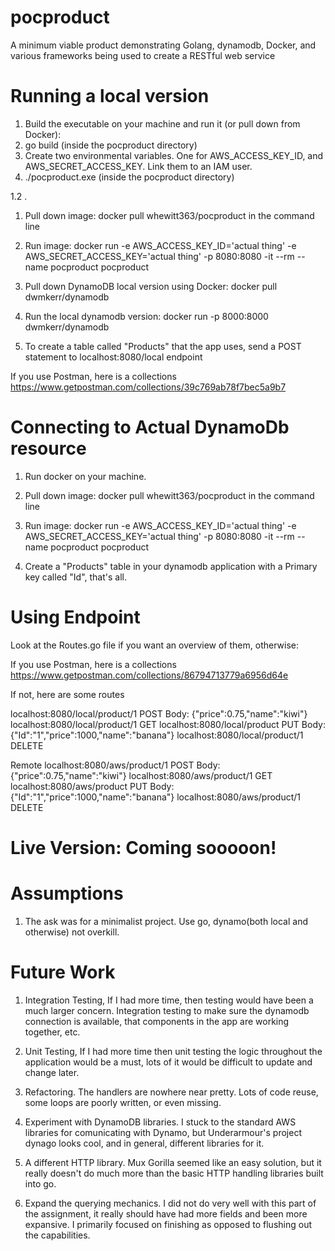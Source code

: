 # pocproduct

A minimum viable product demonstrating Golang, dynamodb, Docker, and various frameworks being used to create a RESTful web service

# Running a local version

1. Build the executable on your machine and run it (or pull down from Docker): 
  1. go build (inside the pocproduct directory) 
  2. Create two environmental variables. One for AWS_ACCESS_KEY_ID, and AWS_SECRET_ACCESS_KEY. Link them to an IAM user.
  3. ./pocproduct.exe (inside the pocproduct directory) 
  
1.2 . 
  1. Pull down image: docker pull whewitt363/pocproduct in the command line

  2. Run image: docker run -e AWS_ACCESS_KEY_ID='actual thing' -e AWS_SECRET_ACCESS_KEY='actual thing' -p 8080:8080 -it --rm --name pocproduct pocproduct

2. Pull down DynamoDB local version using Docker: docker pull dwmkerr/dynamodb

3. Run the local dynamodb version: docker run -p 8000:8000 dwmkerr/dynamodb

4. To create a table called "Products" that the app uses, send a POST statement to localhost:8080/local endpoint

If you use Postman, here is a collections https://www.getpostman.com/collections/39c769ab78f7bec5a9b7

# Connecting to Actual DynamoDb resource

1. Run docker on your machine.

2. Pull down image: docker pull whewitt363/pocproduct in the command line

3. Run image: docker run -e AWS_ACCESS_KEY_ID='actual thing' -e AWS_SECRET_ACCESS_KEY='actual thing' -p 8080:8080 -it --rm --name pocproduct pocproduct

4. Create a "Products" table in your dynamodb application with a Primary key called "Id", that's all.

# Using Endpoint

Look at the Routes.go file if you want an overview of them, otherwise: 

If you use Postman, here is a collections https://www.getpostman.com/collections/86794713779a6956d64e

If not, here are some routes

localhost:8080/local/product/1 POST
  Body: {"price":0.75,"name":"kiwi"}
localhost:8080/local/product/1 GET
localhost:8080/local/product PUT
  Body: {"Id":"1","price":1000,"name":"banana"}
localhost:8080/local/product/1 DELETE

Remote
localhost:8080/aws/product/1 POST
  Body: {"price":0.75,"name":"kiwi"}
localhost:8080/aws/product/1 GET
localhost:8080/aws/product PUT
  Body: {"Id":"1","price":1000,"name":"banana"}
localhost:8080/aws/product/1 DELETE

# Live Version: Coming sooooon!

# Assumptions

1. The ask was for a minimalist project. Use go, dynamo(both local and otherwise) not overkill.

# Future Work

1. Integration Testing, If I had more time, then testing would have been a much larger concern. Integration testing to make sure the dynamodb connection is available, that components in the app are working together, etc. 

2. Unit Testing, If I had more time then unit testing the logic throughout the application would be a must, lots of it would be difficult to update and change later.

3. Refactoring. The handlers are nowhere near pretty. Lots of code reuse, some loops are poorly written, or even missing. 

4. Experiment with DynamoDB libraries. I stuck to the standard AWS libraries for comunicating with Dynamo, but Underarmour's project dynago looks cool, and in general, different libraries for it.

5. A different HTTP library. Mux Gorilla seemed like an easy solution, but it really doesn't do much more than the basic HTTP handling libraries built into go.

6. Expand the querying mechanics. I did not do very well with this part of the assignment, it really should have had more fields and been more expansive. I primarily focused on finishing as opposed to flushing out the capabilities.
